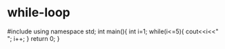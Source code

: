# while-loop
#include<iostream>
using namespace std;
int main(){
	int i=1;
	while(i<=5){
		cout<<i<<" ";
		i++;
	}
	return 0;
}
